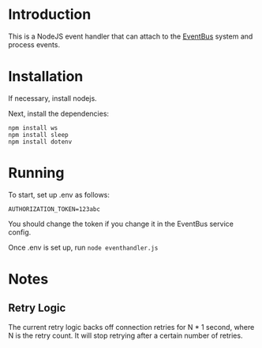 # Introduction

This is a NodeJS event handler that can attach to the [EventBus](https://github.com/aeden/eventbus) system and process events.

# Installation

If necessary, install nodejs.

Next, install the dependencies:

```
npm install ws
npm install sleep
npm install dotenv
```

# Running

To start, set up .env as follows:

```
AUTHORIZATION_TOKEN=123abc
```

You should change the token if you change it in the EventBus service config.

Once .env is set up, run `node eventhandler.js`

# Notes

## Retry Logic

The current retry logic backs off connection retries for N * 1 second, where N is the retry count. It will stop retrying after a certain number of retries.
